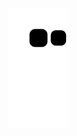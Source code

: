 

![snake gif](https://github.com/MarlonVictorr/MarlonVictorr/blob/output/github-contribution-grid-snake.svg)
